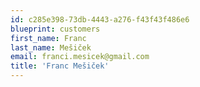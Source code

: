 ```yaml
---
id: c285e398-73db-4443-a276-f43f43f486e6
blueprint: customers
first_name: Franc
last_name: Mešiček
email: franci.mesicek@gmail.com
title: 'Franc Mešiček'
---
```


